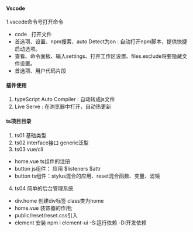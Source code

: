 #### Vscode
1.vscode命令号打开命令
- code .  打开文件
- 首选项、设置、npm搜索、auto Detect为on : 自动打开npm脚本，提供快捷启动选项。
- 查看、命令面板、输入settings、打开工作区设置、files.exclude将要隐藏文件设置。
- 首选项、用户代码片段
#### 插件使用
1. typeScript Auto Compiler : 自动转成js文件
2. Live Serve : 在浏览器中打开，自动热更新
#### ts项目目录
1. ts01 基础类型
2. ts02 interface接口  generic泛型
3. ts03 vue/cli
  - home.vue ts组件的注册
  - button js组件： 应用 $listeners $attr
  - button ts组件：stylus混合的应用、reset混合函数、变量、滤镜
4. ts04 简单的后台管理系统
  - div.home 创建div标签 class类为home
  - home.vue 装饰器的作用;
  - public/reset/reset.css引入
  - element 安装  npm i element-ui -S:运行依赖  -D:开发依赖

